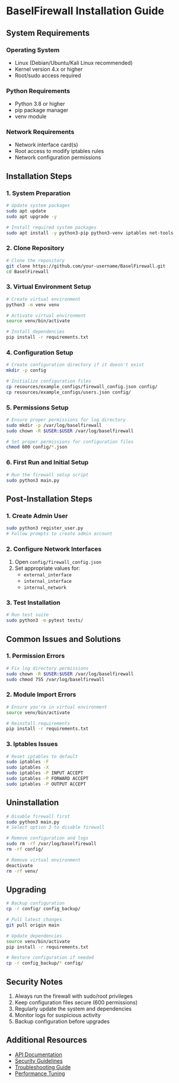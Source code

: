 # BaselFirewall Installation Guide

## System Requirements

### Operating System
- Linux (Debian/Ubuntu/Kali Linux recommended)
- Kernel version 4.x or higher
- Root/sudo access required

### Python Requirements
- Python 3.8 or higher
- pip package manager
- venv module

### Network Requirements
- Network interface card(s)
- Root access to modify iptables rules
- Network configuration permissions

## Installation Steps

### 1. System Preparation

```bash
# Update system packages
sudo apt update
sudo apt upgrade -y

# Install required system packages
sudo apt install -y python3-pip python3-venv iptables net-tools
```

### 2. Clone Repository

```bash
# Clone the repository
git clone https://github.com/your-username/BaselFirewall.git
cd BaselFirewall
```

### 3. Virtual Environment Setup

```bash
# Create virtual environment
python3 -m venv venv

# Activate virtual environment
source venv/bin/activate

# Install dependencies
pip install -r requirements.txt
```

### 4. Configuration Setup

```bash
# Create configuration directory if it doesn't exist
mkdir -p config

# Initialize configuration files
cp resources/example_configs/firewall_config.json config/
cp resources/example_configs/users.json config/
```

### 5. Permissions Setup

```bash
# Ensure proper permissions for log directory
sudo mkdir -p /var/log/baselfirewall
sudo chown -R $USER:$USER /var/log/baselfirewall

# Set proper permissions for configuration files
chmod 600 config/*.json
```

### 6. First Run and Initial Setup

```bash
# Run the firewall setup script
sudo python3 main.py
```

## Post-Installation Steps

### 1. Create Admin User
```bash
sudo python3 register_user.py
# Follow prompts to create admin account
```

### 2. Configure Network Interfaces
1. Open `config/firewall_config.json`
2. Set appropriate values for:
   - `external_interface`
   - `internal_interface`
   - `internal_network`

### 3. Test Installation
```bash
# Run test suite
sudo python3 -m pytest tests/
```

## Common Issues and Solutions

### 1. Permission Errors
```bash
# Fix log directory permissions
sudo chown -R $USER:$USER /var/log/baselfirewall
sudo chmod 755 /var/log/baselfirewall
```

### 2. Module Import Errors
```bash
# Ensure you're in virtual environment
source venv/bin/activate

# Reinstall requirements
pip install -r requirements.txt
```

### 3. Iptables Issues
```bash
# Reset iptables to default
sudo iptables -F
sudo iptables -X
sudo iptables -P INPUT ACCEPT
sudo iptables -P FORWARD ACCEPT
sudo iptables -P OUTPUT ACCEPT
```

## Uninstallation

```bash
# Disable firewall first
sudo python3 main.py
# Select option 3 to disable firewall

# Remove configuration and logs
sudo rm -rf /var/log/baselfirewall
rm -rf config/

# Remove virtual environment
deactivate
rm -rf venv/
```

## Upgrading

```bash
# Backup configuration
cp -r config/ config_backup/

# Pull latest changes
git pull origin main

# Update dependencies
source venv/bin/activate
pip install -r requirements.txt

# Restore configuration if needed
cp -r config_backup/* config/
```

## Security Notes

1. Always run the firewall with sudo/root privileges
2. Keep configuration files secure (600 permissions)
3. Regularly update the system and dependencies
4. Monitor logs for suspicious activity
5. Backup configuration before upgrades

## Additional Resources

- [API Documentation](API.md)
- [Security Guidelines](SECURITY.md)
- [Troubleshooting Guide](FAQ.md)
- [Performance Tuning](PERFORMANCE.md) 